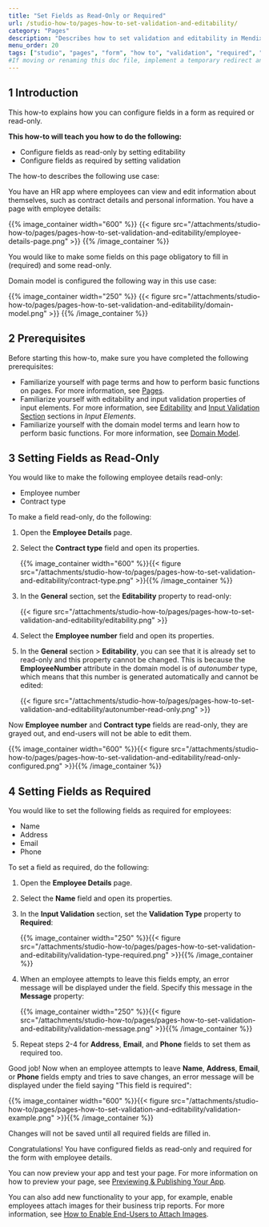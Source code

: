 ```yaml
---
title: "Set Fields as Read-Only or Required"
url: /studio-how-to/pages-how-to-set-validation-and-editability/
category: "Pages"
description: "Describes how to set validation and editability in Mendix Studio."
menu_order: 20
tags: ["studio", "pages", "form", "how to", "validation", "required", "read-only", "editability"]
#If moving or renaming this doc file, implement a temporary redirect and let the respective team know they should update the URL in the product. See Mapping to Products for more details.
---
```


## 1 Introduction 

This how-to explains how you can configure fields in a form as required or read-only. 

**This how-to will teach you how to do the following:**

* Configure fields as read-only by setting editability
* Configure fields as required by setting validation

The how-to describes the following use case: 

You have an HR app where employees can view and edit information about themselves, such as contract details and personal information. You have a page with employee details:

{{% image_container width="600" %}}
{{< figure src="/attachments/studio-how-to/pages/pages-how-to-set-validation-and-editability/employee-details-page.png" >}}
{{% /image_container %}}

You would like to make some fields on this page obligatory to fill in (required) and some read-only.

Domain model is configured the following way in this use case:

{{% image_container width="250" %}}
{{< figure src="/attachments/studio-how-to/pages/pages-how-to-set-validation-and-editability/domain-model.png" >}}
{{% /image_container %}}

## 2 Prerequisites

Before starting this how-to, make sure you have completed the following prerequisites:

* Familiarize yourself with page terms and how to perform basic functions on pages. For more information, see [Pages](/studio/page-editor/). 
* Familiarize yourself with editability and input validation properties of input elements. For more information, see [Editability](/studio/page-editor-widgets-input-elements/#editability) and [Input Validation Section](/studio/page-editor-widgets-input-elements/#validation) sections in *Input Elements*.
* Familiarize yourself with the domain model terms and learn how to perform basic functions. For more information, see [Domain Model](/studio/domain-models/).

## 3 Setting Fields as Read-Only

You would like to make the following employee details read-only:

* Employee number
* Contract type

To make a field read-only, do the following:

1. Open the **Employee Details** page.

2. Select the **Contract type** field and open its properties.

    {{% image_container width="600" %}}{{< figure src="/attachments/studio-how-to/pages/pages-how-to-set-validation-and-editability/contract-type.png" >}}{{% /image_container %}}

3. In the **General** section, set the **Editability** property to read-only:

    {{< figure src="/attachments/studio-how-to/pages/pages-how-to-set-validation-and-editability/editability.png" >}}

4. Select the **Employee number** field and open its properties.

5. In the **General** section > **Editability**, you can see that it is already set to read-only and this property cannot be changed. This is because the **EmployeeNumber** attribute in the domain model is of *autonumber* type, which means that this number is generated automatically and cannot be edited:

    {{< figure src="/attachments/studio-how-to/pages/pages-how-to-set-validation-and-editability/autonumber-read-only.png" >}}

Now **Employee number** and **Contract type** fields are read-only, they are grayed out, and end-users will not be able to edit them.

{{% image_container width="600" %}}{{< figure src="/attachments/studio-how-to/pages/pages-how-to-set-validation-and-editability/read-only-configured.png" >}}{{% /image_container %}}

## 4 Setting Fields as Required

You would like to set the following fields as required for employees:

* Name
* Address
* Email
* Phone

To set a field as required, do the following:

1. Open the **Employee Details** page.

2. Select the **Name** field and open its properties.

3. In the **Input Validation** section, set the **Validation Type** property to **Required**:

    {{% image_container width="250" %}}{{< figure src="/attachments/studio-how-to/pages/pages-how-to-set-validation-and-editability/validation-type-required.png" >}}{{% /image_container %}}
    
4. When an employee attempts to leave this fields empty, an error message will be displayed under the field. Specify this message in the **Message** property:

    {{% image_container width="250" %}}{{< figure src="/attachments/studio-how-to/pages/pages-how-to-set-validation-and-editability/validation-message.png" >}}{{% /image_container %}}
    
5. Repeat steps 2-4 for **Address**, **Email**, and **Phone** fields to set them as required too. 

Good job! Now when an employee attempts to leave **Name**, **Address**, **Email**, or **Phone** fields empty and tries to save changes, an error message will be displayed under the field saying "This field is required":

{{% image_container width="600" %}}{{< figure src="/attachments/studio-how-to/pages/pages-how-to-set-validation-and-editability/validation-example.png" >}}{{% /image_container %}}

Changes will not be saved until all required fields are filled in.

Congratulations! You have configured fields as read-only and required for the form with employee details.

You can now preview your app and test your page. For more information on how to preview your page, see [Previewing & Publishing Your App](/studio/publishing-app/).

You can also add new functionality to your app, for example, enable employees attach images for their business trip reports. For more information, see [How to Enable End-Users to Attach Images](/studio-how-to/pages-how-to-attach-images/).